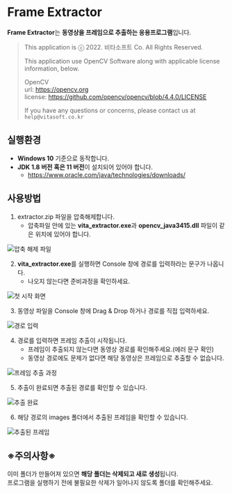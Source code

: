 # Frame Extractor

**Frame Extractor**는 **동영상을 프레임으로 추출하는 응용프로그램**입니다.

> This application is ⓒ 2022. 비타소프트 Co. All Rights Reserved.
>
> This application use OpenCV Software along with applicable license information, below.
>
> OpenCV  
> url: https://opencv.org  
> license: https://github.com/opencv/opencv/blob/4.4.0/LICENSE
>
> If you have any questions or concerns, please contact us at `help@vitasoft.co.kr`

## 실행환경

- **Windows 10** 기준으로 동작합니다.
- **JDK 1.8 버전 혹은 11 버전**이 설치되어 있어야 합니다.
    - https://www.oracle.com/java/technologies/downloads/

## 사용방법

1. extractor.zip 파일을 압축해제합니다.
    - 압축파일 안에 있는 **vita_extractor.exe**과 **opencv_java3415.dll** 파일이 같은 위치에 있어야 합니다.

![압축 해제 파일](https://user-images.githubusercontent.com/69888508/149287428-03d85e1e-7227-48f8-b873-ff32c5fc5928.png)


2. **vita_extractor.exe**를 실행하면 Console 창에 경로를 입력하라는 문구가 나옵니다.
    - 나오지 않는다면 준비과정을 확인하세요.

![첫 시작 화면](https://user-images.githubusercontent.com/69888508/149287472-c4a2dbcf-aa12-4152-ab2f-22a71fa6094b.png)

3. 동영상 파일을 Console 창에 Drag & Drop 하거나 경로를 직접 입력하세요.

![경로 입력](https://user-images.githubusercontent.com/69888508/149287486-f8e083b6-67a6-4841-8322-a294dbfbf13e.png)

4. 경로를 입력하면 프레임 추출이 시작됩니다.
    - 프레임이 추출되지 않는다면 동영상 경로를 확인해주세요.(에러 문구 확인)
    - 동영상 경로에도 문제가 없다면 해당 동영상은 프레임으로 추출할 수 없습니다.

![프레임 추출 과정](https://user-images.githubusercontent.com/69888508/149287490-7a45a689-ea7d-4e16-8e05-bc509f37c31a.png)

5. 추출이 완료되면 추출된 경로를 확인할 수 있습니다.

![추출 완료](https://user-images.githubusercontent.com/69888508/149287676-7b895ddb-ddef-4fae-9c57-c6aa5b8f5394.png)

6. 해당 경로의 images 폴더에서 추출된 프레임을 확인할 수 있습니다.

![추출된 프레임](https://user-images.githubusercontent.com/69888508/149288108-304ff36c-098b-4a39-a6bc-a92063e6ce56.png)


## ※주의사항※

이미 폴더가 만들어져 있으면 **해당 폴더는 삭제되고 새로 생성**됩니다.  
프로그램을 실행하기 전에 불필요한 삭제가 일어나지 않도록 폴더를 확인해주세요.
